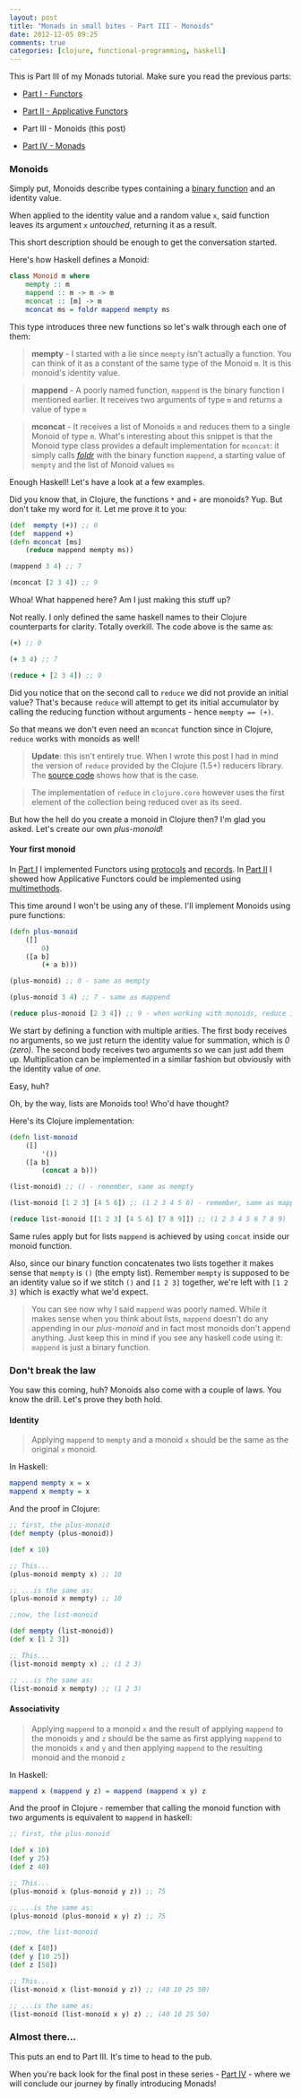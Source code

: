 ```yaml
---
layout: post
title: "Monads in small bites - Part III - Monoids"
date: 2012-12-05 09:25
comments: true
categories: [clojure, functional-programming, haskell]
---
```


This is Part III of my Monads tutorial. Make sure you read the previous parts:

* [Part I   - Functors](/2012/11/30/monads-in-small-bites-part-i-functors/)

* [Part II  - Applicative Functors](/2012/12/02/monads-in-small-bites-part-ii-applicative-functors/)

* Part III - Monoids (this post)

* [Part IV  - Monads](/2012/12/08/monads-in-small-bites-part-iv-monads/)


### Monoids

Simply put, Monoids describe types containing a [binary function](http://en.wikipedia.org/wiki/Binary_function) and an identity value.

When applied to the identity value and a random value `x`, said function leaves its argument `x` *untouched*, returning it as a result.

This short description should be enough to get the conversation started.

Here's how Haskell defines a Monoid:

```haskell
class Monoid m where
    mempty :: m
    mappend :: m -> m -> m
    mconcat :: [m] -> m
    mconcat ms = foldr mappend mempty ms
```

This type introduces three new functions so let's walk through each one of them:

> **mempty** - I started with a lie since `mempty` isn't actually a function. You can think of it as a constant of the same type of the Monoid `m`. It is this monoid's identity value.


> **mappend** - A poorly named function, `mappend` is the binary function I mentioned earlier. It receives two arguments of type `m` and returns a value of type `m`

> **mconcat** - It receives a list of Monoids `m` and reduces them to a single Monoid of type `m`. What's interesting about this snippet is that the Monoid type class provides a default implementation for `mconcat`: it simply calls *[foldr](http://www.haskell.org/haskellwiki/Foldr_Foldl_Foldl')* with the binary function `mappend`, a starting value of `mempty` and the list of Monoid values `ms`

Enough Haskell! Let's have a look at a few examples.

Did you know that, in Clojure,  the functions `*` and `+` are monoids? Yup. But don't take my word for it. Let me prove it to you:

```clojure
(def  mempty (+)) ;; 0
(def  mappend +)
(defn mconcat [ms] 
    (reduce mappend mempty ms))

(mappend 3 4) ;; 7

(mconcat [2 3 4]) ;; 9
```

Whoa!  What happened here? Am I just making this stuff up?

Not really. I only defined the same haskell names to their Clojure counterparts for clarity. Totally overkill. The code above is the same as:

```clojure
(+) ;; 0

(+ 3 4) ;; 7

(reduce + [2 3 4]) ;; 9
```

Did you notice that on the second call to `reduce` we did not provide an initial value? That's because `reduce` will attempt to get its initial accumulator by calling the reducing function without arguments - hence `mempty == (+)`.

So that means we don't even need an `mconcat` function since in Clojure,  `reduce` works with monoids as well!

> **Update**: this isn't entirely true. When I wrote this post I had in mind the version of `reduce` provided by the Clojure (1.5+) reducers library. The [source code](https://github.com/clojure/clojure/blob/master/src/clj/clojure/core/reducers.clj#L71) shows how that is the case.

> The implementation of `reduce` in `clojure.core` however uses the first element of the collection being reduced over as its seed.

But how the hell do you create a monoid in Clojure then? I'm glad you asked. Let's create our own *plus-monoid*!

#### Your first monoid

In [Part I](/2012/11/30/monads-in-small-bites-part-i-functors/) I implemented Functors using [protocols](http://clojure.org/protocols) and [records](http://clojuredocs.org/clojure_core/clojure.core/defrecord). In [Part II](/2012/12/02/monads-in-small-bites-part-ii-applicative-functors/) I showed how Applicative Functors could be implemented using [multimethods](http://clojure.org/multimethods).

This time around I won't be using any of these. I'll implement Monoids using pure functions:

```clojure
(defn plus-monoid 
    ([]
        0)
    ([a b]
        (+ a b)))

(plus-monoid) ;; 0 - same as mempty

(plus-monoid 3 4) ;; 7 - same as mappend

(reduce plus-monoid [2 3 4]) ;; 9 - when working with monoids, reduce is the same as mconcat
```

We start by defining a function with multiple arities. The first body receives no arguments, so we just return the identity value for summation, which is *0 (zero)*. The second body receives two arguments so we can just add them up. Multiplication can be implemented in a similar fashion but obviously with the identity value of *one*.

Easy, huh?

Oh, by the way, lists are Monoids too! Who'd have thought?

Here's its Clojure implementation:

```clojure
(defn list-monoid 
    ([]
        '())
    ([a b]
        (concat a b)))

(list-monoid) ;; () - remember, same as mempty

(list-monoid [1 2 3] [4 5 6]) ;; (1 2 3 4 5 6) - remember, same as mappend

(reduce list-monoid [[1 2 3] [4 5 6] [7 8 9]]) ;; (1 2 3 4 5 6 7 8 9) - mconcat in action
```

Same rules apply but for lists `mappend` is achieved by using `concat` inside our monoid function. 

Also, since our binary function concatenates two lists together it makes sense that `mempty` is `()` (the empty list). Remember `mempty` is supposed to be an identity value so if we stitch `()` and `[1 2 3]` together, we're left with `[1 2 3]` which is exactly what we'd expect.

> You can see now why I said `mappend` was poorly named. While it makes sense when you think about lists, `mappend` doesn't do any appending in our *plus-monoid* and in fact most monoids don't append anything. Just keep this in mind if you see any haskell code using it: `mappend` is just a binary function.

### Don't break the law

You saw this coming, huh? Monoids also come with a couple of laws. You know the drill. Let's prove they both hold.

#### Identity

> Applying `mappend` to `mempty` and a monoid `x` should be the same as the original `x` monoid.

In Haskell:

```haskell
mappend mempty x = x
mappend x mempty = x
``` 

And the proof in Clojure:

```clojure
;; first, the plus-monoid
(def mempty (plus-monoid))

(def x 10)

;; This...
(plus-monoid mempty x) ;; 10

;; ...is the same as:
(plus-monoid x mempty) ;; 10

;;now, the list-monoid

(def mempty (list-monoid))
(def x [1 2 3])

;; This...
(list-monoid mempty x) ;; (1 2 3)

;; ...is the same as:
(list-monoid x mempty) ;; (1 2 3)
```

#### Associativity

> Applying `mappend` to a monoid `x` and the result of applying `mappend` to the monoids `y` and `z` should be the same as first applying `mappend` to the monoids `x` and `y` and then applying `mappend` to the resulting monoid and the monoid `z`


In Haskell:

```haskell
mappend x (mappend y z) = mappend (mappend x y) z
```

And the proof in Clojure - remember that calling the monoid function with two arguments is equivalent to `mappend` in haskell:

```clojure
;; first, the plus-monoid

(def x 10)
(def y 25)
(def z 40)

;; This...
(plus-monoid x (plus-monoid y z)) ;; 75

;; ...is the same as:
(plus-monoid (plus-monoid x y) z) ;; 75

;;now, the list-monoid

(def x [40])
(def y [10 25])
(def z [50])

;; This...
(list-monoid x (list-monoid y z)) ;; (40 10 25 50)

;; ...is the same as:
(list-monoid (list-monoid x y) z) ;; (40 10 25 50)
```


### Almost there...

This puts an end to Part III. It's time to head to the pub. 

When you're back look for the final post in these series - [Part IV](/2012/12/08/monads-in-small-bites-part-iv-monads/) - where we will conclude our journey by finally introducing Monads!